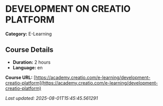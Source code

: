 # DEVELOPMENT ON CREATIO PLATFORM

**Category:** E-Learning

## Course Details

- **Duration:** 2 hours
- **Language:** en

**Course URL:** [https://academy.creatio.com/e-learning/development-creatio-platform](https://academy.creatio.com/e-learning/development-creatio-platform)

*Last updated: 2025-08-01T15:45:45.561291*
